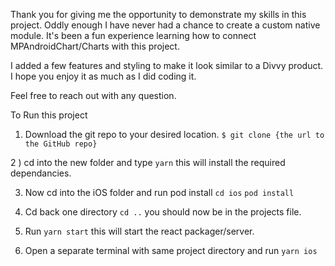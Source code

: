 Thank you for giving me the opportunity to demonstrate my skills in this project.
Oddly enough I have never had a chance to create a custom native module. It's been a fun experience learning how to connect MPAndroidChart/Charts with this project.

I added a few features and styling to make it look similar to a Divvy product. I hope you enjoy it as much as I did coding it.

Feel free to reach out with any question.

To Run this project 

1) Download the git repo to your desired location. 
`$ git clone {the url to the GitHub repo}`

2 ) cd into the new folder and type `yarn` this will install the required dependancies.

3) Now cd into the iOS folder and run pod install
`cd ios`
`pod install`

4) Cd back one directory `cd ..` you should now be in the projects file.

5) Run `yarn start` this will start the react packager/server.

6) Open a separate terminal with same project directory and run `yarn ios`